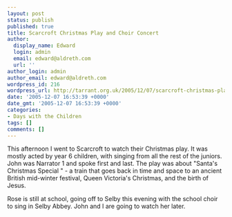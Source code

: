 ```yaml
---
layout: post
status: publish
published: true
title: Scarcroft Christmas Play and Choir Concert
author:
  display_name: Edward
  login: admin
  email: edward@aldreth.com
  url: ''
author_login: admin
author_email: edward@aldreth.com
wordpress_id: 216
wordpress_url: http://tarrant.org.uk/2005/12/07/scarcroft-christmas-play-and-choir-concert/
date: '2005-12-07 16:53:39 +0000'
date_gmt: '2005-12-07 16:53:39 +0000'
categories:
- Days with the Children
tags: []
comments: []
---
```

<p>This afternoon I went to Scarcroft to watch their Christmas play.  It was mostly acted by year 6 children, with singing from all the rest of the juniors.  John was Narrator 1 and spoke first and last.  The play was about "Santa's Christmas Special " - a train that goes back in time and space to an ancient British mid-winter festival, Queen Victoria's Christmas, and the birth of Jesus.</p>
<p>Rose is still at school, going off to Selby this evening with the school choir to sing in Selby Abbey.  John and I are going to watch her later.</p>
